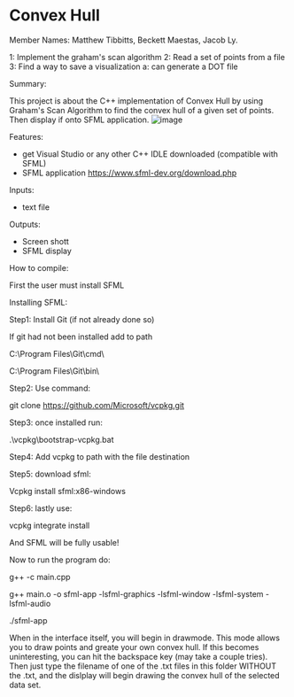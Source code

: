 # Convex Hull
Member Names: Matthew Tibbitts, Beckett Maestas, Jacob Ly. 

1: Implement the graham's scan algorithm
2: Read a set of points from a file
3: Find a way to save a visualization
    a: can generate a DOT file
    
Summary:

This project is about the C++ implementation of Convex Hull by using Graham's Scan Algorithm to find the convex hull of a given set of points. 
Then display if onto SFML application.
![image](https://user-images.githubusercontent.com/98777321/205776188-b49cb789-a2cf-42a3-9314-154c0dd65038.png)



Features:
- get Visual Studio or any other C++ IDLE downloaded (compatible with SFML)
- SFML application https://www.sfml-dev.org/download.php 


Inputs:

- text file

Outputs:

- Screen shott
- SFML display


How to compile:

First the user must install SFML

Installing SFML:

Step1: Install Git (if not already done so)

If git had not been installed add to path

C:\Program Files\Git\cmd\

C:\Program Files\Git\bin\		

Step2: Use command:

git clone https://github.com/Microsoft/vcpkg.git

Step3: once installed run:

.\vcpkg\bootstrap-vcpkg.bat

Step4: Add vcpkg to path with the file destination

Step5: download sfml:

Vcpkg install sfml:x86-windows

Step6: lastly use:

vcpkg integrate install

And SFML will be fully usable!

Now to run the program do:

g++ -c main.cpp

g++ main.o -o sfml-app -lsfml-graphics -lsfml-window -lsfml-system -lsfml-audio 

./sfml-app

When in the interface itself, you will begin in drawmode. This mode allows you to draw points and greate your own convex hull. If this becomes uninteresting,
you can hit the backspace key (may take a couple tries). Then just type the filename of one of the .txt files in this folder WITHOUT the .txt, and the dislplay will begin drawing the convex hull of the selected data set.
